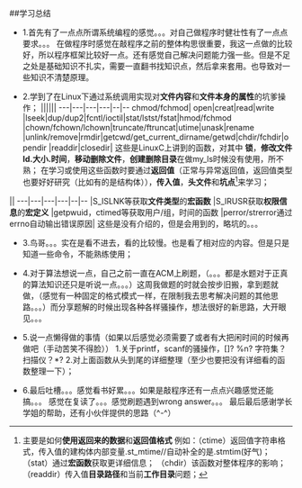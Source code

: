 ##学习总结

-  1.首先有了一点点所谓系统编程的感觉。。。对自己做程序时健壮性有了一点点要求。。。
在做程序时感觉在敲程序之前的整体构思很重要，我这一点做的比较好，所以程序框架比较好一点。还有感觉自己解决问题能力强一些。但是不足之处是基础知识不扎实，需要一直翻书找知识点，然后拿来套用。也导致对一些知识不清楚原理。

- 2.学到了在Linux下通过系统调用实现对**文件内容**和**文件本身的属性**的坑爹操作；
 ||||||
---|---|---|---|--|--
chmod/fchmod| open|creat|read|write
|lseek|dup/dup2|fcntl/ioctil|stat/lstst/fstat|hmod/fchmod
|chown/fchown/lchown|truncate/ftruncat|utime|unask|rename
|unlink/remove|rmdir|getcwd/get_current_dirname/getwd|chdir/fchdir|opendir
|readdir|closedir|
这些是LinuxC上讲到的函数，对其中 **锁**，**修改文件Id.大小.时间**，**移动删除文件**，**创建删除目录**在做my_ls时候没有使用，所不熟；
在学习或使用这些函数时要通过**返回值**（正常与异常返回值，返回值类型也要好好研究（比如有的是结构体）），**传入值**，**头文件**和**坑点**[^e]来学习；
  [^e]:主要是如何**使用返回来的数据**和**返回值格式**
  例如：（ctime）返回值字符串格式，传入值的建构体内部变量.st_mtime//自动补全的是.stmtim(好气)；
		（stat）通过**宏函数**获取更详细信息；
		（chdir）该函数对整体程序的影响；
		（readdir）传入值**目录路径**和当前**工作目录**问题；

 ||
---|---|---|---|--|--
|S_ISLNK等获取**文件类型**的**宏函数**
|S_IRUSR获取**权限信息**的**宏定义**
|getpwuid，ctimed等获取用户/组，时间的函数
|perror/strerror通过errno自动输出错误原因|
这些是没有介绍的，但是会用到的，略坑的。。。

- 3.鸟哥。。。实在是看不进去，看的比较慢。也是看了相对应的内容。但是只是知道一些命令，不能熟练使用；

- 4.对于算法想说一点，自己之前一直在ACM上刷题，（。。。都是水题对于正真的算法知识还只是听说一点。。。）这周我做题的时就会按步旧搬，拿到题就做，（感觉有一种固定的格式模式一样，在限制我去思考解决问题的其他思路。。。）而分享题解的时候出现各种各样骚操作，想法很好的新思路，大开眼见。。。

- 5.说一点懒得做的事情（如果以后感觉必须需要了或者有大把闲时间的时候再做吧（手动苦笑不得脸））
1.关于printf，scanf的骚操作，[]?  %n?  字符集？扫描仪？*?
2.对上面函数从头到尾的详细整理（至少也要把没有详细看的函数整理一下）；

- 6.最后吐槽。。。感觉看书好累。。。如果是敲程序还有一点点兴趣感觉还能搞。。。
感觉在复读了。。。感觉刷题遇到wrong answer。。。
最后最后感谢学长学姐的帮助，还有小伙伴提供的思路（^-^）

